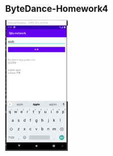 # ByteDance-Homework4
 
 <img src="https://github.com/gly2000/ByteDance-Homework4/blob/main/demo.png" width="200"/>
